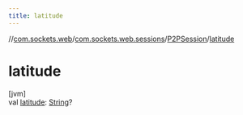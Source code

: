 ```yaml
---
title: latitude
---
```

//[com.sockets.web](../../../index.html)/[com.sockets.web.sessions](../index.html)/[P2PSession](index.html)/[latitude](latitude.html)



# latitude



[jvm]\
val [latitude](latitude.html): [String](https://kotlinlang.org/api/latest/jvm/stdlib/kotlin/-string/index.html)?





